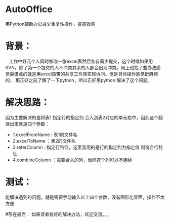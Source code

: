 # AutoOffice
用Python辅助办公减少重复性操作，提高效率

# 背景：
   工作中好几个人同时修改一张excel表然后各自同步提交，这个时候如果用SVN，除了第一个提交的人不冲突其余的人都会出现冲突。网上也找了些办法感觉靠谱点的就是用excel自带的共享工作簿实现协同。但是具体操作感觉挺麻烦的。 那正好之前了解了一下python，所以正好用python 解决了这个问题。

# 解决思路：
  因为主要解决的是将表1 指定行的指定列 合入到表2对应的单元格中，因此这个翻译出来就是四个参数：
  * 1.excelFromName : 表1的文件名
  * 2.excelToName ：表2的文件名
  * 3.referColumn : 指定行特征，这里我用的是行的指定列为指定值 则符合行特征
  * 4.combineColumn ：需要合入的列，当然这个列可以不连续

# 测试：
  能解决遇到的问题，就是需要手动输入以上四个参数，没有图形化界面，操作不太方便

#写在最后：
  如果读者有好的解决办法，欢迎交流。。。
